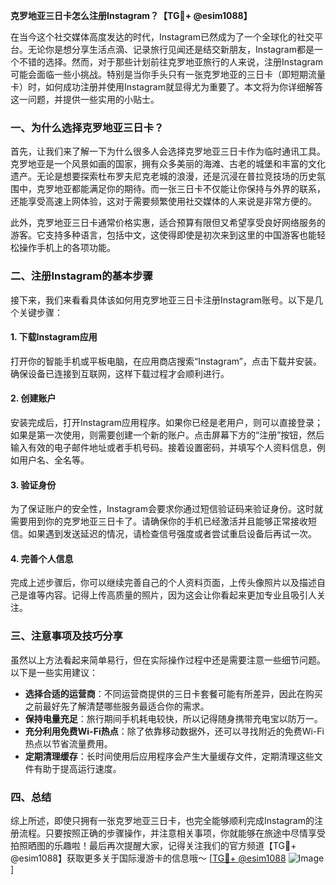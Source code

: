 **克罗地亚三日卡怎么注册Instagram？【TG💪+ @esim1088】**

在当今这个社交媒体高度发达的时代，Instagram已然成为了一个全球化的社交平台。无论你是想分享生活点滴、记录旅行见闻还是结交新朋友，Instagram都是一个不错的选择。然而，对于那些计划前往克罗地亚旅行的人来说，注册Instagram可能会面临一些小挑战。特别是当你手头只有一张克罗地亚的三日卡（即短期流量卡）时，如何成功注册并使用Instagram就显得尤为重要了。本文将为你详细解答这一问题，并提供一些实用的小贴士。

### 一、为什么选择克罗地亚三日卡？

首先，让我们来了解一下为什么很多人会选择克罗地亚三日卡作为临时通讯工具。克罗地亚是一个风景如画的国家，拥有众多美丽的海滩、古老的城堡和丰富的文化遗产。无论是想要探索杜布罗夫尼克老城的浪漫，还是沉浸在普拉竞技场的历史氛围中，克罗地亚都能满足你的期待。而一张三日卡不仅能让你保持与外界的联系，还能享受高速上网体验，这对于需要频繁使用社交媒体的人来说是非常方便的。

此外，克罗地亚三日卡通常价格实惠，适合预算有限但又希望享受良好网络服务的游客。它支持多种语言，包括中文，这使得即使是初次来到这里的中国游客也能轻松操作手机上的各项功能。

### 二、注册Instagram的基本步骤

接下来，我们来看看具体该如何用克罗地亚三日卡注册Instagram账号。以下是几个关键步骤：

#### 1. 下载Instagram应用
打开你的智能手机或平板电脑，在应用商店搜索“Instagram”，点击下载并安装。确保设备已连接到互联网，这样下载过程才会顺利进行。

#### 2. 创建账户
安装完成后，打开Instagram应用程序。如果你已经是老用户，则可以直接登录；如果是第一次使用，则需要创建一个新的账户。点击屏幕下方的“注册”按钮，然后输入有效的电子邮件地址或者手机号码。接着设置密码，并填写个人资料信息，例如用户名、全名等。

#### 3. 验证身份
为了保证账户的安全性，Instagram会要求你通过短信验证码来验证身份。这时就需要用到你的克罗地亚三日卡了。请确保你的手机已经激活并且能够正常接收短信。如果遇到发送延迟的情况，请检查信号强度或者尝试重启设备后再试一次。

#### 4. 完善个人信息
完成上述步骤后，你可以继续完善自己的个人资料页面，上传头像照片以及描述自己是谁等内容。记得上传高质量的照片，因为这会让你看起来更加专业且吸引人关注。

### 三、注意事项及技巧分享

虽然以上方法看起来简单易行，但在实际操作过程中还是需要注意一些细节问题。以下是一些实用建议：

- **选择合适的运营商**：不同运营商提供的三日卡套餐可能有所差异，因此在购买之前最好先了解清楚哪些服务最适合你的需求。
- **保持电量充足**：旅行期间手机耗电较快，所以记得随身携带充电宝以防万一。
- **充分利用免费Wi-Fi热点**：除了依靠移动数据外，还可以寻找附近的免费Wi-Fi热点以节省流量费用。
- **定期清理缓存**：长时间使用后应用程序会产生大量缓存文件，定期清理这些文件有助于提高运行速度。

### 四、总结

综上所述，即使只拥有一张克罗地亚三日卡，也完全能够顺利完成Instagram的注册流程。只要按照正确的步骤操作，并注意相关事项，你就能够在旅途中尽情享受拍照晒图的乐趣啦！最后再次提醒大家，记得关注我们的官方频道【TG💪+ @esim1088】获取更多关于国际漫游卡的信息哦～ [[TG💪+ @esim1088](https://t.me/s/esim1088) ![Image](https://i.postimg.cc/4NQfJmqS/Snipaste-2025-05-13-00-14-12.png)]
